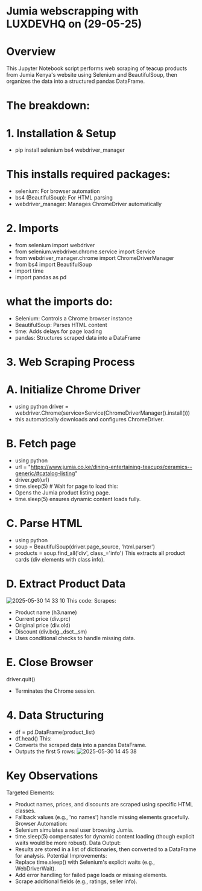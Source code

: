 # Jumia webscrapping with LUXDEVHQ on (29-05-25)
# Overview
This Jupyter Notebook script performs web scraping of teacup products from Jumia Kenya's website using Selenium and BeautifulSoup, then organizes the data into a structured pandas DataFrame.
# The breakdown:
# 1. Installation & Setup
- pip install selenium bs4 webdriver_manager
# This installs required packages:

- selenium: For browser automation
- bs4 (BeautifulSoup): For HTML parsing
- webdriver_manager: Manages ChromeDriver automatically

# 2. Imports
- from selenium import webdriver
- from selenium.webdriver.chrome.service import Service
- from webdriver_manager.chrome import ChromeDriverManager
- from bs4 import BeautifulSoup
- import time
- import pandas as pd
# what the imports do:
- Selenium: Controls a Chrome browser instance
- BeautifulSoup: Parses HTML content
- time: Adds delays for page loading
- pandas: Structures scraped data into a DataFrame

# 3. Web Scraping Process
# A. Initialize Chrome Driver
- using python
driver = webdriver.Chrome(service=Service(ChromeDriverManager().install()))
- this automatically downloads and configures ChromeDriver.

# B. Fetch page
   - using python
- url = "https://www.jumia.co.ke/dining-entertaining-teacups/ceramics--generic/#catalog-listing"
- driver.get(url)
- time.sleep(5)  # Wait for page to load
this:
- Opens the Jumia product listing page.
- time.sleep(5) ensures dynamic content loads fully.
# C. Parse HTML
  - using python
- soup = BeautifulSoup(driver.page_source, 'html.parser')
- products = soup.find_all('div', class_='info')
This extracts all product cards (div elements with class info).
# D. Extract Product Data
![2025-05-30 14 33 10](https://github.com/user-attachments/assets/82995f1a-f06d-47f7-a201-437ef714de01)
This code:
Scrapes:
- Product name (h3.name)
- Current price (div.prc)
- Original price (div.old)
- Discount (div.bdg._dsct._sm)
- Uses conditional checks to handle missing data.
# E. Close Browser
driver.quit()
- Terminates the Chrome session.
# 4. Data Structuring
- df = pd.DataFrame(product_list)
- df.head()
This:
- Converts the scraped data into a pandas DataFrame.
- Outputs the first 5 rows:
![2025-05-30 14 45 38](https://github.com/user-attachments/assets/fa9c7eee-555e-4110-8814-bc43f5dc6ec4)

# Key Observations
Targeted Elements:
- Product names, prices, and discounts are scraped using specific HTML classes.
- Fallback values (e.g., 'no names') handle missing elements gracefully.
Browser Automation:
- Selenium simulates a real user browsing Jumia.
- time.sleep(5) compensates for dynamic content loading (though explicit waits would be more robust).
Data Output:
- Results are stored in a list of dictionaries, then converted to a DataFrame for analysis.
Potential Improvements:
- Replace time.sleep() with Selenium's explicit waits (e.g., WebDriverWait).
- Add error handling for failed page loads or missing elements.
- Scrape additional fields (e.g., ratings, seller info).





